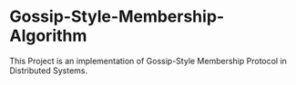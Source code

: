 # Gossip-Style-Membership-Algorithm
This Project is an implementation of Gossip-Style Membership Protocol in Distributed Systems.
